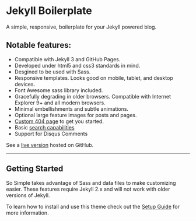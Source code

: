 # Jekyll Boilerplate

A simple, responsive, boilerplate for your Jekyll powered blog.

## Notable features:

* Compatible with Jekyll 3 and GitHub Pages.
* Developed under html5 and css3 standards in mind.
* Desgined to be used with Sass.
* Responsive templates. Looks good on mobile, tablet, and desktop devices.
* Font Awesome sass library included.
* Gracefully degrading in older browsers. Compatible with Internet Explorer 9+ and all modern browsers.
* Minimal embellishments and subtle animations.
* Optional large feature images for posts and pages.
* [Custom 404 page](http://404.html) to get you started.
* Basic [search capabilities](https://github.com/mathaywarduk/jekyll-search)
* Support for Disqus Comments

See a [live version](http://) hosted on GitHub.

---

## Getting Started

So Simple takes advantage of Sass and data files to make customizing easier. These features require Jekyll 2.x and will not work with older versions of Jekyll.

To learn how to install and use this theme check out the [Setup Guide](http://) for more information.


